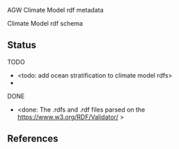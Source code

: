 AGW Climate Model rdf metadata

Climate Model rdf schema

## Status

TODO
* <todo: add ocean stratification to climate model rdfs>
* 

DONE
* <done: The .rdfs and .rdf files parsed on the https://www.w3.org/RDF/Validator/ >

## References


